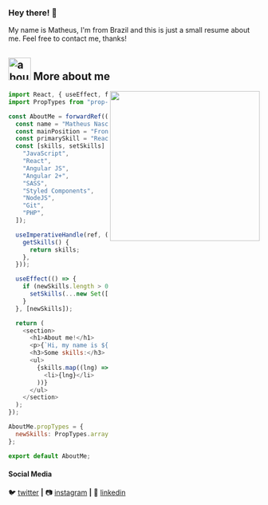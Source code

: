 ### Hey there! 👋

My name is Matheus, I'm from Brazil and this is just a small resume about me. Feel free to contact me, thanks!

## <img width="45" alt="about" src="https://raw.github.com/elizarov/elizarov/master/about.png"> More about me

<img align="right" width="300" src="https://i2.wp.com/allhtaccess.info/wp-content/uploads/2018/03/programming.gif?fit=1281%2C716&ssl=1" />

```js
import React, { useEffect, forwardRef, useImperativeHandle } from "react";
import PropTypes from "prop-types";

const AboutMe = forwardRef(({ newSkills }, ref) => {
  const name = "Matheus Nascimento Cavallini";
  const mainPosition = "Front-end Developer";
  const primarySkill = "React Hooks";
  const [skills, setSkills] = useState([
    "JavaScript",
    "React",
    "Angular JS",
    "Angular 2+",
    "SASS",
    "Styled Components",
    "NodeJS",
    "Git",
    "PHP",
  ]);

  useImperativeHandle(ref, () => ({
    getSkills() {
      return skills;
    },
  }));

  useEffect(() => {
    if (newSkills.length > 0) {
      setSkills(...new Set([...skills, newSkills]));
    }
  }, [newSkills]);

  return (
    <section>
      <h1>About me!</h1>
      <p>{`Hi, my name is ${name}, I'm a ${mainPosition} and my primary skill is ${primarySkill}.`}</p>
      <h3>Some skills:</h3>
      <ul>
        {skills.map((lng) => (
          <li>{lng}</li>
        ))}
      </ul>
    </section>
  );
});

AboutMe.propTypes = {
  newSkills: PropTypes.array,
};

export default AboutMe;
```

[twitter]: https://twitter.com/matheus_slg
[instagram]: https://www.instagram.com/matheusslg/
[linkedin]: https://www.linkedin.com/in/matheus-nascimento-cavallini-420408143/

#### Social Media

🐦 [twitter][twitter] **|** 
📷 [instagram][instagram] **|** 
👔 [linkedin][linkedin]

